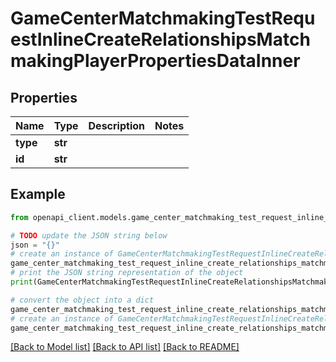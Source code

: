 # GameCenterMatchmakingTestRequestInlineCreateRelationshipsMatchmakingPlayerPropertiesDataInner


## Properties

Name | Type | Description | Notes
------------ | ------------- | ------------- | -------------
**type** | **str** |  | 
**id** | **str** |  | 

## Example

```python
from openapi_client.models.game_center_matchmaking_test_request_inline_create_relationships_matchmaking_player_properties_data_inner import GameCenterMatchmakingTestRequestInlineCreateRelationshipsMatchmakingPlayerPropertiesDataInner

# TODO update the JSON string below
json = "{}"
# create an instance of GameCenterMatchmakingTestRequestInlineCreateRelationshipsMatchmakingPlayerPropertiesDataInner from a JSON string
game_center_matchmaking_test_request_inline_create_relationships_matchmaking_player_properties_data_inner_instance = GameCenterMatchmakingTestRequestInlineCreateRelationshipsMatchmakingPlayerPropertiesDataInner.from_json(json)
# print the JSON string representation of the object
print(GameCenterMatchmakingTestRequestInlineCreateRelationshipsMatchmakingPlayerPropertiesDataInner.to_json())

# convert the object into a dict
game_center_matchmaking_test_request_inline_create_relationships_matchmaking_player_properties_data_inner_dict = game_center_matchmaking_test_request_inline_create_relationships_matchmaking_player_properties_data_inner_instance.to_dict()
# create an instance of GameCenterMatchmakingTestRequestInlineCreateRelationshipsMatchmakingPlayerPropertiesDataInner from a dict
game_center_matchmaking_test_request_inline_create_relationships_matchmaking_player_properties_data_inner_from_dict = GameCenterMatchmakingTestRequestInlineCreateRelationshipsMatchmakingPlayerPropertiesDataInner.from_dict(game_center_matchmaking_test_request_inline_create_relationships_matchmaking_player_properties_data_inner_dict)
```
[[Back to Model list]](../README.md#documentation-for-models) [[Back to API list]](../README.md#documentation-for-api-endpoints) [[Back to README]](../README.md)


